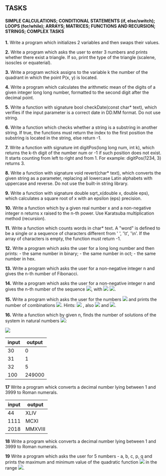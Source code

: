   ## TASKS
  #### SIMPLE CALCULATIONS; CONDITIONAL STATEMENTS (if, else/switch); LOOPS (for/while); ARRAYS; MATRICES; FUNCTIONS AND                    RECURSION; STRINGS; COMPLEX TASKS

**1.** Write a program which initializes 2 variables and then swaps their values.

**2.** Write a program which asks the user to enter 3 numbers and prints whether there exist a triangle. If so, print the type of the 
   triangle (scalene, isoscles or equaterial).
   
**3.** Write a program wchick assigns to the variable k the number of the quadrant in which the point P(x, y) is located.

**4.** Write a program which calculates the arithmetic mean of the digits of a given integer long long number, formatted to the second 
   digit after the decimal point.

**5.** Write a function with signature bool checkDate(const char* text), which verifies if the input parameter is a correct date in 
   DD.MM format. Do not use string.
   
**6.** Write a function which checks whether a string is а substring in another string. If true, the functions must return the index 
   to the first position the substring is located in the string, else return -1.
   
**7.** Write a function with signature int digitPos(long long num, int k), which returns the k-th digit of the number num or -1 if 
   such position does not exist. It starts counting from left to right and from 1. For example: digitPos(1234, 3) returns 3.
   
**8.** Write a function with signature void revert(char* text), which converts the given string as a parameter, replacing all 
   lowercase Latin alphabets with uppercase and reverse. Do not use the built-in string library.
   
**9.** Write a function with signature double sqrt_x(double x, double eps), which calculates a square root of x with an epsilon (eps) 
   precision.
   
**10.** Write a function which by a given real number x and a non-negative integer n returns x raised to the n-th power. Use Karatsuba
   multiplication method (recursion).

**11.** Write a function which counts words in char* text. A "word" is defined to be a single or a sequence of characters different from 
   ' ', '\t', '\n'. If the array of characters is empty, the function must return -1.
   
**12.** Write a program which asks the user for a long long number and then prints:
    - the same number in binary;
    -  the same number in oct;
    -  the same number in hex.

**13.** Write a program which asks the user for a non-negative integer n and gives the n-th number of Fibonacci.

**14.** Write a program which asks the user for a non-negative integer n and gives the n-th number of the sequence <img src="https://latex.codecogs.com/svg.latex?\Large&space;a_{n+2}=5a_{n+1}-6a_n+6^n">, with <img src="https://latex.codecogs.com/svg.latex?\Large&space;a_0=0"> <img src="https://latex.codecogs.com/svg.latex?\Large&space;a_1=1">.

**15.** Write a program which asks the user for the numbers <img src="https://latex.codecogs.com/svg.latex?\Large&space;0\leq{k}\leq{n}"> and prints the number of combinations <img src="https://latex.codecogs.com/svg.latex?\Large&space;\binom{n}{k}">. Hints: <img src="https://latex.codecogs.com/svg.latex?\Large&space;\binom{n}{k}=\frac{n!}{k!(n-k)!}=C_{n}^{k}"> , also <img src="https://latex.codecogs.com/svg.latex?\Large&space;C_{n}^{0}=C_{n}^{n}=1"> and <img src="https://latex.codecogs.com/svg.latex?\Large&space;C_{n}^{k}=C_{n-1}^{k}+C_{n-1}^{k-1}">.

**16.** Write a function which by given n, finds the number of solutions of the system in natural numbers <img src="https://latex.codecogs.com/svg.latex?\Large&space;\mathbb{N}\cup{0}">:

<img src="https://latex.codecogs.com/svg.latex?\Large&space;\left\{\begin{array}{l}x_1+x_2+x_3+x_4+x_5=n\\x_1<10\\10\leq{x_2}<30\\x_4>20\\x_5<30\end{array}\right."> 

input | output
------------ | -------------
30 | 0
31 | 1
32 | 5
100 | 249000

**17** Write a program whick converts a decimal number lying between 1 and 3999 to Roman numerals.

input | output
------------ | -------------
44 | XLIV
1111 | MCXI
2018 | MMXVIII

**18** Write a program whick converts a decimal number lying between 1 and 3999 to Roman numerals.

**19** Write a program which asks the user for 5 numbers - a, b, c, p, q and prints the maximum and minimum value of the quadratic function <img src="https://latex.codecogs.com/svg.latex?\Large&space;f(x)ax^2+bx+c"> in the range <img src="https://latex.codecogs.com/svg.latex?\Large&space;[p;q]">.
